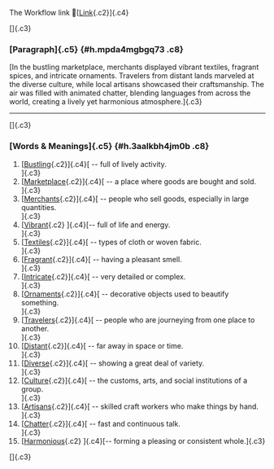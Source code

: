 The Workflow link
👏[[Link](https://www.google.com/url?q=http://www.google.com&sa=D&source=editors&ust=1759069477807266&usg=AOvVaw1fBaCiNJAZ6b3Bm22yo4Wo){.c2}]{.c4}

[]{.c3}

### [Paragraph]{.c5} {#h.mpda4mgbgq73 .c8}

[In the bustling marketplace, merchants displayed vibrant textiles,
fragrant spices, and intricate ornaments. Travelers from distant lands
marveled at the diverse culture, while local artisans showcased their
craftsmanship. The air was filled with animated chatter, blending
languages from across the world, creating a lively yet harmonious
atmosphere.]{.c3}

------------------------------------------------------------------------

[]{.c3}

### [Words & Meanings]{.c5} {#h.3aalkbh4jm0b .c8}

1.  [[Bustling](https://www.google.com/url?q=http://www.google.com&sa=D&source=editors&ust=1759069477808097&usg=AOvVaw0p99dT_YmYoK14L5e-TvFg){.c2}]{.c4}[ --
    full of lively activity.\
    ]{.c3}
2.  [[Marketplace](https://www.google.com/url?q=http://www.google.com&sa=D&source=editors&ust=1759069477808288&usg=AOvVaw3AQ8W5Dt7EqSFO6rLi-CHT){.c2}]{.c4}[ --
    a place where goods are bought and sold.\
    ]{.c3}
3.  [[Merchants](https://www.google.com/url?q=http://www.google.com&sa=D&source=editors&ust=1759069477808455&usg=AOvVaw2CQuc5s_4PnIlFMOpCAMnS){.c2}]{.c4}[ --
    people who sell goods, especially in large quantities.\
    ]{.c3}
4.  [[Vibrant](https://www.google.com/url?q=http://www.google.com&sa=D&source=editors&ust=1759069477808626&usg=AOvVaw1Ipf982wWDftHAk4XcG0N-){.c2}
    ]{.c4}[-- full of life and energy.\
    ]{.c3}
5.  [[Textiles](https://www.google.com/url?q=http://www.google.com&sa=D&source=editors&ust=1759069477808821&usg=AOvVaw2ioqy5w0MSTaRyKDY7vkOT){.c2}]{.c4}[ --
    types of cloth or woven fabric.\
    ]{.c3}
6.  [[Fragrant](https://www.google.com/url?q=http://www.google.com&sa=D&source=editors&ust=1759069477809035&usg=AOvVaw2JUZBEi3_1LwYVgnVAkIHB){.c2}]{.c4}[ --
    having a pleasant smell.\
    ]{.c3}
7.  [[Intricate](https://www.google.com/url?q=http://www.google.com&sa=D&source=editors&ust=1759069477809250&usg=AOvVaw2I-XOEjAIOmeEPp7V3kA4p){.c2}]{.c4}[ --
    very detailed or complex.\
    ]{.c3}
8.  [[Ornaments](https://www.google.com/url?q=http://www.google.com&sa=D&source=editors&ust=1759069477809450&usg=AOvVaw2zCTmVMZBSGpSl8tYJ2ieh){.c2}]{.c4}[ --
    decorative objects used to beautify something.\
    ]{.c3}
9.  [[Travelers](https://www.google.com/url?q=http://www.google.com&sa=D&source=editors&ust=1759069477809687&usg=AOvVaw0LzhTsm6BK4aCXIgAWRwNX){.c2}]{.c4}[ --
    people who are journeying from one place to another.\
    ]{.c3}
10. [[Distant](https://www.google.com/url?q=http://www.google.com&sa=D&source=editors&ust=1759069477809844&usg=AOvVaw0PI2qLufg5VwQ9RujIDQDU){.c2}]{.c4}[ --
    far away in space or time.\
    ]{.c3}
11. [[Diverse](https://www.google.com/url?q=http://www.google.com&sa=D&source=editors&ust=1759069477809966&usg=AOvVaw02fVUZzsSGyU9zPlgFe5cC){.c2}]{.c4}[ --
    showing a great deal of variety.\
    ]{.c3}
12. [[Culture](https://www.google.com/url?q=http://www.google.com&sa=D&source=editors&ust=1759069477810094&usg=AOvVaw3uvM5IAT521BD1S-PMj_js){.c2}]{.c4}[ --
    the customs, arts, and social institutions of a group.\
    ]{.c3}
13. [[Artisans](https://www.google.com/url?q=http://www.google.com&sa=D&source=editors&ust=1759069477810236&usg=AOvVaw3v3_D_FiYEDDvh9fSmIbwu){.c2}]{.c4}[ --
    skilled craft workers who make things by hand.\
    ]{.c3}
14. [[Chatter](https://www.google.com/url?q=http://www.google.com&sa=D&source=editors&ust=1759069477810376&usg=AOvVaw0GBAGYf-s_37uZFxK4bc9E){.c2}]{.c4}[ --
    fast and continuous talk.\
    ]{.c3}
15. [[Harmonious](https://www.google.com/url?q=http://www.google.com&sa=D&source=editors&ust=1759069477810503&usg=AOvVaw1j5PczRxgTSDQWcflQWpNu){.c2}
    ]{.c4}[-- forming a pleasing or consistent whole.]{.c3}

[]{.c3}
